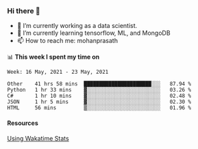 ### Hi there 👋

- 🔭 I’m currently working as a data scientist.
- 🌱 I’m currently learning tensorflow, ML, and MongoDB
- 📫 How to reach me: mohanprasath

📊 **This week I spent my time on**
<!--START_SECTION:waka-->
```text
Week: 16 May, 2021 - 23 May, 2021

Other    41 hrs 58 mins  ██████████████████████░░░   87.94 % 
Python   1 hr 33 mins    ▓░░░░░░░░░░░░░░░░░░░░░░░░   03.26 % 
C#       1 hr 10 mins    ▓░░░░░░░░░░░░░░░░░░░░░░░░   02.48 % 
JSON     1 hr 5 mins     ▓░░░░░░░░░░░░░░░░░░░░░░░░   02.30 % 
HTML     56 mins         ▒░░░░░░░░░░░░░░░░░░░░░░░░   01.96 % 
```
<!--END_SECTION:waka-->

#### Resources
[Using Wakatime Stats](https://github.com/marketplace/actions/waka-readme)

